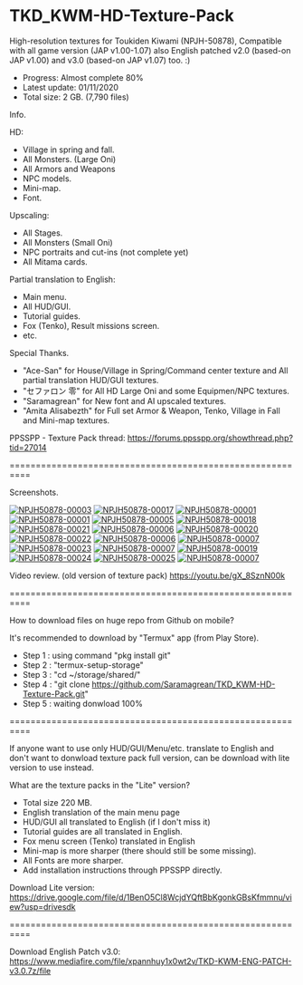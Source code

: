 # TKD_KWM-HD-Texture-Pack
High-resolution textures for Toukiden Kiwami (NPJH-50878), Compatible with all game version (JAP v1.00-1.07) also English patched v2.0 (based-on JAP v1.00) and v3.0 (based-on JAP v1.07) too. :)

- Progress: Almost complete 80%
- Latest update: 01/11/2020
- Total size: 2 GB. (7,790 files)

Info.

HD:
- Village in spring and fall.
- All Monsters. (Large Oni)
- All Armors and Weapons
- NPC models.
- Mini-map.
- Font.

Upscaling:
- All Stages.
- All Monsters (Small Oni)
- NPC portraits and cut-ins (not complete yet)
- All Mitama cards.

Partial translation to English:
- Main menu.
- All HUD/GUI.
- Tutorial guides.
- Fox (Tenko), Result missions screen.
- etc.

Special Thanks.

- "Ace-San" for House/Village in Spring/Command center texture and All partial translation HUD/GUI textures.
- "セファロン 零" for All HD Large Oni and some Equipmen/NPC textures.
- "Saramagrean" for New font and AI upscaled textures.
- "Amita Alisabezth" for Full set Armor & Weapon, Tenko, Village in Fall and Mini-map textures.

PPSSPP - Texture Pack thread:
https://forums.ppsspp.org/showthread.php?tid=27014

==========================================================

Screenshots.

<a href="https://ibb.co/j86hGxt"><img src="https://i.ibb.co/mRDJtYp/NPJH50878-00003.jpg" alt="NPJH50878-00003" border="0"></a>
<a href="https://ibb.co/fX7Y2c8"><img src="https://i.ibb.co/MgLDsX8/NPJH50878-00017.jpg" alt="NPJH50878-00017" border="0"></a>
<a href="https://ibb.co/QmzFGQp"><img src="https://i.ibb.co/9Yz9jgc/NPJH50878-00001.jpg" alt="NPJH50878-00001" border="0"></a>
<a href="https://ibb.co/x70y24h"><img src="https://i.ibb.co/LZWM0GS/NPJH50878-00002.jpg" alt="NPJH50878-00001" border="0"></a>
<a href="https://ibb.co/PDbYFY2"><img src="https://i.ibb.co/GH1JnJZ/NPJH50878-00005.jpg" alt="NPJH50878-00005" border="0"></a>
<a href="https://ibb.co/GxkCvPK"><img src="https://i.ibb.co/vwmLxz7/NPJH50878-00018.jpg" alt="NPJH50878-00018" border="0"></a>
<a href="https://ibb.co/sv1YhRS"><img src="https://i.ibb.co/wNQmTgH/NPJH50878-00021.jpg" alt="NPJH50878-00021" border="0"></a>
<a href="https://ibb.co/2Y5wGtK"><img src="https://i.ibb.co/YTb6Hkj/NPJH50878-00006.jpg" alt="NPJH50878-00006" border="0"></a>
<a href="https://ibb.co/qM8GFg0"><img src="https://i.ibb.co/5W3DxjY/NPJH50878-00020.jpg" alt="NPJH50878-00020" border="0"></a>
<a href="https://ibb.co/JmjhtsM"><img src="https://i.ibb.co/fqdcFxP/NPJH50878-00022.jpg" alt="NPJH50878-00022" border="0"></a>
<a href="https://ibb.co/JqKXxSN"><img src="https://i.ibb.co/gd3svcG/NPJH50878-00036.jpg" alt="NPJH50878-00006" border="0"></a>
<a href="https://ibb.co/G77y3c1"><img src="https://i.ibb.co/xhhW8Jc/NPJH50878-00007.jpg" alt="NPJH50878-00007" border="0"></a>
<a href="https://ibb.co/C8Z4NpR"><img src="https://i.ibb.co/1Q5BhYF/NPJH50878-00023.jpg" alt="NPJH50878-00023" border="0"></a>
<a href="https://ibb.co/XWL0zjn"><img src="https://i.ibb.co/WH58cGr/NPJH50878-00012.jpg" alt="NPJH50878-00007" border="0"></a>
<a href="https://ibb.co/gDcyVV9"><img src="https://i.ibb.co/30P1zzd/NPJH50878-00019.jpg" alt="NPJH50878-00019" border="0"></a>
<a href="https://ibb.co/6Pd5TKG"><img src="https://i.ibb.co/T8C57QJ/NPJH50878-00024.jpg" alt="NPJH50878-00024" border="0"></a>
<a href="https://ibb.co/zGPzbRn"><img src="https://i.ibb.co/XSFqps2/NPJH50878-00025.jpg" alt="NPJH50878-00025" border="0"></a>
<a href="https://ibb.co/mJfJ2gt"><img src="https://i.ibb.co/1ZFZPjK/NPJH50878-00030.jpg" alt="NPJH50878-00007" border="0"></a>

Video review. (old version of texture pack)
https://youtu.be/gX_8SznN00k

==========================================================

How to download files on huge repo from Github on mobile?

It's recommended to download by "Termux" app (from Play Store). 
- Step 1 : using command "pkg install git"
- Step 2 : "termux-setup-storage"
- Step 3 : "cd ~/storage/shared/"
- Step 4 : "git clone https://github.com/Saramagrean/TKD_KWM-HD-Texture-Pack.git"
- Step 5 : waiting donwload 100%

==========================================================

If anyone want to use only HUD/GUI/Menu/etc. translate to English and don't want to donwload texture pack full version, can be download with lite version to use instead.

What are the texture packs in the "Lite" version?
- Total size 220 MB.
- English translation of the main menu page
- HUD/GUI all translated to English (if I don't miss it)
- Tutorial guides are all translated in English.
- Fox menu screen (Tenko) translated in English
- Mini-map is more sharper (there should still be some missing).
- All Fonts are more sharper.
- Add installation instructions through PPSSPP directly.

Download Lite version: https://drive.google.com/file/d/1BenO5Cl8WcjdYQftBbKgonkGBsKfmmnu/view?usp=drivesdk

==========================================================

Download English Patch v3.0: https://www.mediafire.com/file/xpannhuy1x0wt2v/TKD-KWM-ENG-PATCH-v3.0.7z/file


